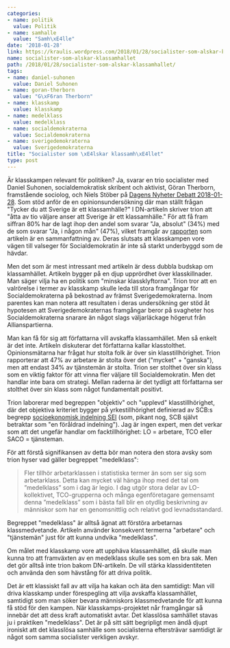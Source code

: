 ```yaml
---
categories:
- name: politik
  value: Politik
- name: samhalle
  value: "Samh\xE4lle"
date: '2018-01-28'
link: https://kraulis.wordpress.com/2018/01/28/socialister-som-alskar-klassamhallet/
name: socialister-som-alskar-klassamhallet
path: /2018/01/28/socialister-som-alskar-klassamhallet/
tags:
- name: daniel-suhonen
  value: Daniel Suhonen
- name: goran-therborn
  value: "G\xF6ran Therborn"
- name: klasskamp
  value: klasskamp
- name: medelklass
  value: medelklass
- name: socialdemokraterna
  value: Socialdemokraterna
- name: sverigedemokraterna
  value: Sverigedemokraterna
title: "Socialister som \xE4lskar klassamh\xE4llet"
type: post
---
```

Är klasskampen relevant för politiken? Ja, svarar en trio socialister med Daniel Suhonen, socialdemokratisk skribent och aktivist, Göran Therborn, framstående sociolog, och Niels Stöber på [Dagens Nyheter Debatt 2018-01-28](https://www.dn.se/debatt/atta-av-tio-valjare-anser-att-sverige-ar-ett-klassamhalle/). Som stöd anför de en opinionsundersökning där man ställt frågan "Tycker du att Sverige är ett klassamhälle?" I DN-artikeln skriver trion att "åtta av tio väljare anser att Sverige är ett klassamhälle." För att få fram siffran 80% har de lagt ihop den andel som svarar "Ja, absolut" (34%) med de som svarar "Ja, i någon mån" (47%), vilket framgår av [rapporten](https://www.katalys.org/publikation/no-40-klass-identitet-och-politisk-mobilisering/) som artikeln är en sammanfattning av. Deras slutsats att klasskampen vore vägen till valseger för Socialdemokratin är inte så starkt underbyggd som de hävdar.

Men det som är mest intressant med artikeln är dess dubbla budskap om klassamhället. Artikeln bygger på en djup upprördhet över klasskillnader. Man säger vilja ha en politik som "minskar klassklyftorna". Trion tror att en valrörelse i termer av klasskamp skulle leda till stora framgångar för Socialdemokraterna på bekostnad av främst Sverigedemokraterna. Inom parentes kan man notera att resultaten i deras undersökning ger stöd åt hypotesen att Sverigedemokraternas framgångar beror på svagheter hos Socialdemokraterna snarare än något slags väljarläckage högerut från Allianspartierna. 

Man kan få för sig att författarna vill avskaffa klassamhället. Men så enkelt är det inte. Artikeln diskuterar det författarna kallar klasstolthet. Opinionsmätarna har frågat hur stolta folk är över sin klasstillhörighet. Trion rapporterar att 47% av arbetare är stolta över det ("mycket" + "ganska"), men att endast 34% av tjänstemän är stolta. Trion ser stolthet över sin klass som en viktig faktor för att vinna fler väljare till Socialdemokratin. Men det handlar inte bara om strategi. Mellan raderna är det tydligt att författarna ser stolthet över sin klass som något fundamentalt positivt. 



Trion laborerar med begreppen "objektiv" och "upplevd" klasstillhörighet, där det objektiva kriteriet bygger på yrkestillhörighet definierad av SCB:s begrepp [socioekonomisk indelning SEI](https://www.scb.se/dokumentation/klassifikationer-och-standarder/socioekonomisk-indelning-sei/) (som, pikant nog, SCB självt betraktar som "en föråldrad indelning"). Jag är ingen expert, men det verkar som att det ungefär handlar om facktillhörighet: LO = arbetare, TCO eller SACO = tjänsteman.

För att förstå signifikansen av detta bör man notera den stora avsky som trion hyser vad gäller begreppet "medelklass":

> Fler tillhör arbetarklassen i statistiska termer än som ser sig som arbetarklass. Detta kan mycket väl hänga ihop med det tal om ”medelklass” som i dag är legio. I dag utgör stora delar av LO-kollektivet, TCO-grupperna och många egenföretagare gemensamt denna ”medelklass” som i bästa fall blir en otydlig beskrivning av människor som har en genomsnittlig och relativt god levnadsstandard.

Begreppet "medelklass" är alltså ägnat att förstöra arbetarnas klassmedvetande. Artikeln använder konsekvent termerna "arbetare" och "tjänstemän" just för att kunna undvika "medelklass".

Om målet med klasskamp vore att upphäva klassamhället, då skulle man kunna tro att framväxten av en medelklass skulle ses som en bra sak. Men det gör alltså inte trion bakom DN-artikeln. De vill stärka klassidentiteten och använda den som hävstång för att driva politik.

Det är ett klassiskt fall av att vilja ha kakan och äta den samtidigt: Man vill driva klasskamp under förespegling att vilja avskaffa klassamhället, samtidigt som man söker bevara människors klassmedvetande för att kunna få stöd för den kampen. När klasskamps-projektet når framgångar så innebär det att dess kraft automatiskt avtar. Det klasslösa samhället stavas ju i praktiken "medelklass". Det är på sitt sätt begripligt men ändå djupt ironiskt att det klasslösa samhälle som socialisterna eftersträvar samtidigt är något som samma socialister verkligen avskyr.


